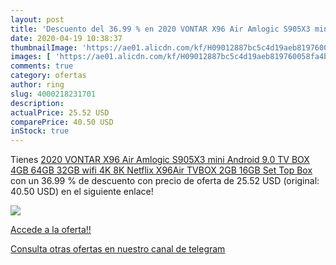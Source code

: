 ```yaml
---
layout: post
title: 'Descuento del 36.99 % en 2020 VONTAR X96 Air Amlogic S905X3 mini '
date: 2020-04-19 10:38:37
thumbnailImage: 'https://ae01.alicdn.com/kf/H09012887bc5c4d19aeb819760058fa4bB/2020-VONTAR-X96-Air-Amlogic-S905X3-mini-Android-9-0-TV-BOX-4GB-64GB-32GB-wifi.jpg_350x350._SL200_.jpg'
images: [ 'https://ae01.alicdn.com/kf/H09012887bc5c4d19aeb819760058fa4bB/2020-VONTAR-X96-Air-Amlogic-S905X3-mini-Android-9-0-TV-BOX-4GB-64GB-32GB-wifi.jpg_350x350._SL200_.jpg' ]
comments: true
category: ofertas
author: ring
slug: 4000218231701
description:
actualPrice: 25.52 USD
comparePrice: 40.50 USD
inStock: true
---
```


Tienes [2020 VONTAR X96 Air Amlogic S905X3 mini Android 9.0 TV BOX 4GB 64GB 32GB wifi 4K 8K Netflix X96Air TVBOX 2GB 16GB Set Top Box](https://www.amazon.com/dp/4000218231701/?tag=redken08-20) con un 36.99 % de descuento con precio de oferta de 25.52 USD (original: 40.50 USD) en el siguiente enlace!

[![](https://ae01.alicdn.com/kf/H09012887bc5c4d19aeb819760058fa4bB/2020-VONTAR-X96-Air-Amlogic-S905X3-mini-Android-9-0-TV-BOX-4GB-64GB-32GB-wifi.jpg_350x350._SL200_.jpg)](https://www.amazon.com/dp/4000218231701/?tag=redken08-20)

[Accede a la oferta!!](https://www.amazon.com/dp/4000218231701/?tag=redken08-20)

[Consulta otras ofertas en nuestro canal de telegram](https://t.me/s/ofertas25)
